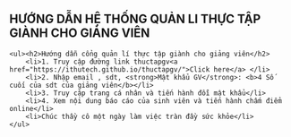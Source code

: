<h2>HƯỚNG DẪN HỆ THỐNG QUẢN LI THỰC TẬP GIÀNH CHO GIẢNG VIÊN</h2>

    <ul><h2>Hướng dẫn cổng quản lí thực tập giành cho giảng viên</h2>
        <li>1. Truy cập đường link thuctapgv<a href="https://ithutech.github.io/thuctapgv/">Click here</a> </li>
        <li>2. Nhập email , sdt, <strong>Mật khẩu GV</strong>: <b>4 Số cuối của sdt của giảng viên</b></li>
        <li>3. Truy cập trang cá nhân và tiến hành đỗi mật khẩu</li>
        <li>4. Xem nội dung báo cáo của sinh viên và tiến hành chấm điểm online</li>
        <li>Chúc thầy cô một ngày làm việc tràn đầy sức khỏe</li>
    </ul>
